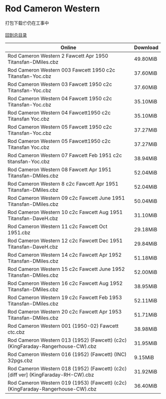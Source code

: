 # Rod Cameron Western

打包下载📦仍在工事中

[回到总目录](/Catalogs.md)







Online | Download
--- | ---
Rod Cameron Western 2 Fawcett Apr 1950 Titansfan-DMiles.cbz | 49.80MiB
Rod Cameron Western 003 Fawcett 1950 c2c Titansfan-Yoc.cbz | 37.60MiB
Rod Cameron Western 03 Fawcett 1950 c2c Titansfan-Yoc.cbz | 37.60MiB
Rod Cameron Western 04 Fawcett 1950 c2c Titansfan-Yoc.cbz | 35.10MiB
Rod Cameron Western 04 Fawcett1950 c2c Titansfan Yoc.cbz | 35.10MiB
Rod Cameron Western 05 Fawcett 1950 c2c Titansfan-Yoc.cbz | 37.27MiB
Rod Cameron Western 05 Fawcett1950 c2c Titansfan Yoc.cbz | 37.27MiB
Rod Cameron Western 07 Fawcett Feb 1951 c2c titansfan-Yoc.cbz | 38.94MiB
Rod Cameron Western 08 Fawcett Apr 1951 Titansfan-DMiles.cbz | 52.04MiB
Rod Cameron Western 8 c2c Fawcett Apr 1951 Titansfan-DMiles.cbz | 52.04MiB
Rod Cameron Western 09 c2c Fawcett June 1951 Titansfan-DMiles.cbz | 50.04MiB
Rod Cameron Western 10 c2c Fawcett Aug 1951 Titansfan-DaveH.cbz | 31.10MiB
Rod Cameron Western 11 c2c Fawcett Oct 1951.cbz | 29.18MiB
Rod Cameron Western 12 c2c Fawcett Dec 1951 Titansfan-DaveH.cbz | 29.84MiB
Rod Cameron Western 14 c2c Fawcett Apr 1952 Titansfan-DMiles.cbz | 51.18MiB
Rod Cameron Western 15 c2c Fawcett June 1952 Titansfan-DMiles.cbz | 52.00MiB
Rod Cameron Western 16 c2c Fawcett Aug 1952 Titansfan-DMiles.cbz | 38.95MiB
Rod Cameron Western 19 c2c Fawcett Feb 1953 Titansfan-DMiles.cbz | 52.11MiB
Rod Cameron Western 20 c2c Fawcett Apr 1953 Titansfan-DMiles.cbz | 51.71MiB
Rod Cameron Western 001 (1950-02) Fawcett ctc.cbz | 38.98MiB
Rod Cameron Western 013 (1952) (Fawcett) (c2c) (KingFaraday-Rangerhouse-CW).cbz | 31.95MiB
Rod Cameron Western 016 (1952) (Fawcett) (INC) 32pgs.cbz | 9.15MiB
Rod Cameron Western 018 (1952) (Fawcett) (c2c) [diff ver] (KingFaraday-RH-CW).cbz | 31.92MiB
Rod Cameron Western 019 (1953) (Fawcett) (c2c) (KingFaraday-Rangerhouse-CW).cbz | 36.40MiB